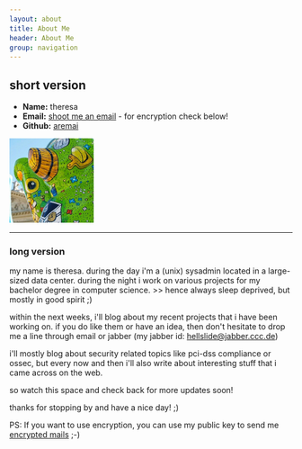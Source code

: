 ```yaml
---
layout: about
title: About Me
header: About Me
group: navigation
---
```


## **short version**

 * **Name:** theresa
 * **Email:** [shoot me an email](mailto:tm_nospam@aremai.net) - for encryption check below!
 * **Github:** [aremai](https://github.com/aremai)

![Alt text](assets/themes/Snail/img/avatar.jpg)

-------


### **long version**

my name is theresa. during the day i'm a (unix) sysadmin located in a large-sized data center. during the night i work on various projects for my bachelor degree in computer science. >> hence always sleep deprived, but mostly in good spirit ;)

within the next weeks, i'll blog about my recent projects that i have been working on. if you do like them or have an idea, then don't hesitate to drop me a line through email or jabber (my jabber id: hellslide@jabber.ccc.de)

i'll mostly blog about security related topics like pci-dss compliance or ossec, but every now and then i'll also write about interesting stuff that i came across on the web.

so watch this space and check back for more updates soon!

thanks for stopping by and have a nice day! ;)

PS: If you want to use encryption, you can use my public key to send me [encrypted mails](/security/2014/09/18/gpg/) ;-) 
